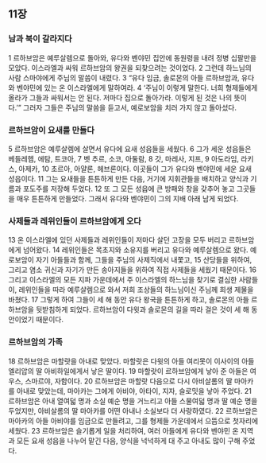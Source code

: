 ## 11장
### 남과 북이 갈라지다
1 르하브암은 예루살렘으로 돌아와, 유다와 벤야민 집안에 동원령을 내려 정병 십팔만을 모았다. 이스라엘과 싸워 르하브암의 왕권을 되찾으려는 것이었다.
2 그런데 하느님의 사람 스마야에게 주님의 말씀이 내렸다.
3 “유다 임금, 솔로몬의 아들 르하브암과, 유다와 벤야민에 있는 온 이스라엘에게 말하여라.
4 ‘주님이 이렇게 말한다. 너희 형제들에게 올라가 그들과 싸워서는 안 된다. 저마다 집으로 돌아가라. 이렇게 된 것은 나의 뜻이다.’” 그러자 그들은 주님의 말씀을 듣고서, 예로보암을 치러 가지 않고 돌아섰다.
### 르하브암이 요새를 만들다
5 르하브암은 예루살렘에 살면서 유다에 요새 성읍들을 세웠다.
6 그가 세운 성읍들은 베들레헴, 에탐, 트코아,
7 벳 추르, 소코, 아둘람,
8 갓, 마레사, 지프,
9 아도라임, 라키스, 아제카,
10 초르아, 아얄론, 헤브론이다. 이곳들이 그가 유다와 벤야민에 세운 요새 성읍이다.
11 그는 요새들을 튼튼하게 만든 다음, 거기에 지휘관들을 배치하고 양식과 기름과 포도주를 저장해 두었다.
12 또 그 모든 성읍에 큰 방패와 창을 갖추어 놓고 그곳들을 매우 튼튼하게 만들었다. 그래서 유다와 벤야민이 그의 지배 아래 남게 되었다.
### 사제들과 레위인들이 르하브암에게 오다
13 온 이스라엘에 있던 사제들과 레위인들이 저마다 살던 고장을 모두 버리고 르하브암에게 넘어왔다.
14 레위인들은 목초지와 소유지를 버리고 유다와 예루살렘으로 왔다. 예로보암이 자기 아들들과 함께, 그들을 주님의 사제직에서 내쫓고,
15 산당들을 위하여, 그리고 염소 귀신과 자기가 만든 송아지들을 위하여 직접 사제들을 세웠기 때문이다.
16 그리고 이스라엘의 모든 지파 가운데에서 주 이스라엘의 하느님을 찾기로 결심한 사람들이, 레위인들을 따라 예루살렘으로 와서 저희 조상들의 하느님이신 주님께 희생 제물을 바쳤다.
17 그렇게 하여 그들이 세 해 동안 유다 왕국을 튼튼하게 하고, 솔로몬의 아들 르하브암을 뒷받침하게 되었다. 르하브암이 다윗과 솔로몬의 길을 따라 걸은 것이 세 해 동안이었기 때문이다.
### 르하브암의 가족
18 르하브암은 마할랏을 아내로 맞았다. 마할랏은 다윗의 아들 여리못이 이사이의 아들 엘리압의 딸 아비하일에게서 낳은 딸이다.
19 마할랏이 르하브암에게 낳아 준 아들은 여우스, 스마르야, 자함이다.
20 르하브암은 마할랏 다음으로 다시 아비살롬의 딸 마아카를 아내로 맞았는데, 마아카는 그에게 아비야, 아타이, 지자, 슬로밋을 낳아 주었다.
21 르하브암은 아내 열여덟 명과 소실 예순 명을 거느리고 아들 스물여덟 명과 딸 예순 명을 두었지만, 아비살롬의 딸 마아카를 어떤 아내나 소실보다 더 사랑하였다.
22 르하브암은 마아카의 아들 아비야를 임금으로 만들려고, 그를 형제들 가운데에서 으뜸으로 첫자리에 세웠다.
23 르하브암은 슬기롭게 일을 처리하여, 여러 아들에게 유다와 벤야민 온 지역과 모든 요새 성읍을 나누어 맡긴 다음, 양식을 넉넉하게 대 주고 아내도 많이 구해 주었다.
